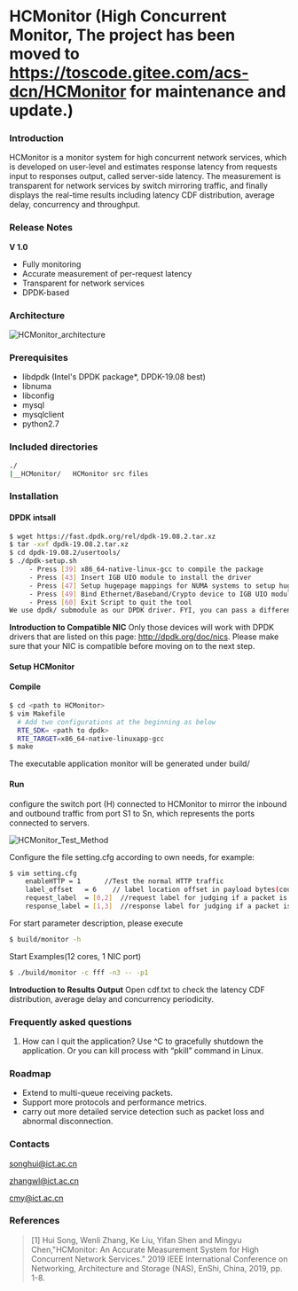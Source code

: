 
# HCMonitor (High Concurrent Monitor, The project has been moved to https://toscode.gitee.com/acs-dcn/HCMonitor for maintenance and update.)
### Introduction

HCMonitor is a monitor system for high concurrent network services, which is developed on user-level and estimates response latency from requests input to responses output, called server-side latency. 
The measurement is transparent for network services by switch mirroring traffic, and finally displays the real-time results including latency CDF distribution, average delay, concurrency and throughput. 

### Release Notes

**V 1.0**

+ Fully monitoring
+ Accurate measurement of per-request latency
+ Transparent for network services
+ DPDK-based

### Architecture
 
 ![HCMonitor_architecture](HCMonitor_architecture.png)

### Prerequisites
* libdpdk (Intel's DPDK package*, DPDK-19.08 best) 
* libnuma
* libconfig
* mysql
* mysqlclient
* python2.7      

### Included directories

```bash
./    
|__HCMonitor/	HCMonitor src files              
```

### Installation

#### DPDK intsall

```bash
$ wget https://fast.dpdk.org/rel/dpdk-19.08.2.tar.xz
$ tar -xvf dpdk-19.08.2.tar.xz 
$ cd dpdk-19.08.2/usertools/
$ ./dpdk-setup.sh
     - Press [39] x86_64-native-linux-gcc to compile the package
     - Press [43] Insert IGB UIO module to install the driver
     - Press [47] Setup hugepage mappings for NUMA systems to setup hugepages
     - Press [49] Bind Ethernet/Baseband/Crypto device to IGB UIO module
     - Press [60] Exit Script to quit the tool
We use dpdk/ submodule as our DPDK driver. FYI, you can pass a different dpdk source directory as command line argument.
```
**Introduction to Compatible NIC**
Only those devices will work with DPDK drivers that are listed on this page: http://dpdk.org/doc/nics. Please make sure that your NIC is compatible before moving on to the next step.

#### Setup HCMonitor 

#### Compile
```bash
$ cd <path to HCMonitor>
$ vim Makefile
  # Add two configurations at the beginning as below
  RTE_SDK= <path to dpdk>
  RTE_TARGET=x86_64-native-linuxapp-gcc
$ make
```
The executable application monitor will be generated under build/

#### Run

configure the switch port (H) connected to HCMonitor to mirror the inbound and outbound traffic from port S1 to Sn, which represents the ports connected to servers.

![HCMonitor_Test_Method](HCMonitor_test.png)

Configure the file setting.cfg according to own needs, for example:
```bash
$ vim setting.cfg
	enableHTTP = 1      //Test the normal HTTP traffic
	label_offset   = 6    // label location offset in payload bytes(count from 0)
	request_label  = [0,2]  //request label for judging if a packet is a request
	response_label = [1,3]  //response label for judging if a packet is a response
```

For start parameter description, please execute
```bash
$ build/monitor -h 
```
Start Examples(12 cores, 1 NIC port)
```bash
$ ./build/monitor -c fff -n3 -- -p1
```
**Introduction to Results Output**
Open cdf.txt to check the latency CDF distribution, average delay and concurrency periodicity.

### Frequently asked questions

1. How can I quit the application?
Use ^C to gracefully shutdown the application. Or you can kill process with “pkill” command in Linux.


### Roadmap

+ Extend to multi-queue receiving packets.
+ Support more protocols and performance metrics.
+ carry out more detailed service detection such as packet loss and abnormal disconnection.

### Contacts

songhui@ict.ac.cn   

zhangwl@ict.ac.cn

cmy@ict.ac.cn

### References
> [1] Hui Song, Wenli Zhang, Ke Liu, Yifan Shen and Mingyu Chen,"HCMonitor: An Accurate Measurement System for High Concurrent Network Services." 2019 IEEE International Conference on Networking, Architecture and Storage (NAS), EnShi, China, 2019, pp. 1-8.
